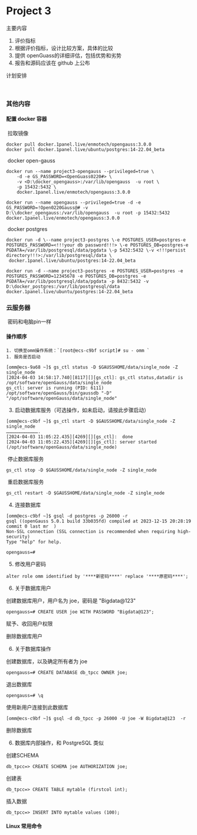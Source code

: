 # Project 3

主要内容

1. 评价指标
2. 根据评价指标，设计比较方案，具体的比较
3. 提供 openGuass的详细评估，包括优势和劣势
4. 报告和源码应该在 github 上公布

计划安排



​	

### 其他内容

#### 配置 docker 容器

​	拉取镜像

```
docker pull docker.1panel.live/enmotech/opengauss:3.0.0
docker pull docker.1panel.live/ubuntu/postgres:14-22.04_beta
```

​	docker open-gauss

```
docker run --name project3-opengauss --privileged=true \
    -d -e GS_PASSWORD=<OpenGuass0220#> \
    -v <D:\docker_opengauss>:/var/lib/opengauss  -u root \
    -p 15432:5432 \
    docker.1panel.live/enmotech/opengauss:3.0.0
    
docker run --name opengauss --privileged=true -d -e GS_PASSWORD=!Open0220Gauss@# -v D:\\docker_opengauss:/var/lib/opengauss  -u root -p 15432:5432 docker.1panel.live/enmotech/opengauss:3.0.0  
```

​	docker postgres

```
docker run -d \--name project3-postgres \-e POSTGRES_USER=postgres-e POSTGRES_PASSWORD=<!!!your db password!!!> \-e POSTGRES_DB=postgres-e PGDATA=/var/lib/postgresql/data/pgdata \-p 5432:5432 \-v <!!!persist directory!!!>:/var/lib/postgresql/data \
 docker.1panel.live/ubuntu/postgres:14-22.04_beta
 
docker run -d --name project3-postgres -e POSTGRES_USER=postgres -e POSTGRES_PASSWORD=12345678 -e POSTGRES_DB=postgres -e PGDATA=/var/lib/postgresql/data/pgdata -p 8432:5432 -v D:\docker_postgres:/var/lib/postgresql/data docker.1panel.live/ubuntu/postgres:14-22.04_beta
```



### 云服务器

​	密码和电脑pin一样

#### 操作顺序

	1. 切换至omm操作系统：`[root@ecs-c9bf script]# su - omm `
	1. 服务是否启动

```
[omm@ecs-9a68 ~]$ gs_ctl status -D $GAUSSHOME/data/single_node -Z single_node
[2024-04-03 14:58:17.740][8117][][gs_ctl]: gs_ctl status,datadir is /opt/software/openGauss/data/single_node
gs_ctl: server is running (PID: 6111)
/opt/software/openGauss/bin/gaussdb "-D" "/opt/software/openGauss/data/single_node"
```

3. 启动数据库服务（可选操作，如未启动，请按此步骤启动）

```
[omm@ecs-c9bf ~]$ gs_ctl start -D $GAUSSHOME/data/single_node -Z single_node
……………………………….
[2024-04-03 11:05:22.435][4269][][gs_ctl]:  done
[2024-04-03 11:05:22.435][4269][][gs_ctl]: server started (/opt/software/openGauss/data/single_node)
```

​	停止数据库服务

```
gs_ctl stop -D $GAUSSHOME/data/single_node -Z single_node
```

​	重启数据库服务

```
gs_ctl restart -D $GAUSSHOME/data/single_node -Z single_node
```

4. 连接数据库

```
[omm@ecs-c9bf ~]$ gsql -d postgres -p 26000 -r 
gsql ((openGauss 5.0.1 build 33b035fd) compiled at 2023-12-15 20:28:19 commit 0 last mr  )
Non-SSL connection (SSL connection is recommended when requiring high-security)
Type "help" for help.
 
opengauss=# 
```

5. 修改用户密码

`alter role omm identified by '****新密码****' replace '****原密码****';`

6. 关于数据库用户

创建数据库用户，用户名为 joe，密码是 "Bigdata@123"

```
opengauss=# CREATE USER joe WITH PASSWORD "Bigdata@123";
```

赋予、收回用户权限



删除数据库用户



6. 关于数据库操作

创建数据库，以及确定所有者为 joe

```
opengauss=# CREATE DATABASE db_tpcc OWNER joe; 
```

退出数据库

`opengauss=# \q`

使用新用户连接到此数据库

```
[omm@ecs-c9bf ~]$ gsql -d db_tpcc -p 26000 -U joe -W Bigdata@123  -r
```

删除数据库



6. 数据库内部操作，和 PostgreSQL 类似

创建SCHEMA

```
db_tpcc=> CREATE SCHEMA joe AUTHORIZATION joe;
```

创建表

```
db_tpcc=> CREATE TABLE mytable (firstcol int);
```

插入数据

```
db_tpcc=> INSERT INTO mytable values (100);
```

#### Linux 常用命令

